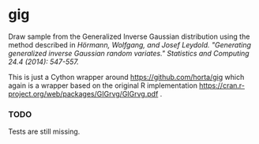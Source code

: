 # gig
Draw sample from the Generalized Inverse Gaussian distribution using the method described in
<i>
Hörmann, Wolfgang, and Josef Leydold. "Generating generalized inverse Gaussian random variates." Statistics and Computing 24.4 (2014): 547-557.
</i>

This is just a Cython wrapper around https://github.com/horta/gig which again is a wrapper based on the
original R implementation https://cran.r-project.org/web/packages/GIGrvg/GIGrvg.pdf .


<h3>TODO</h3>
Tests are still missing.
